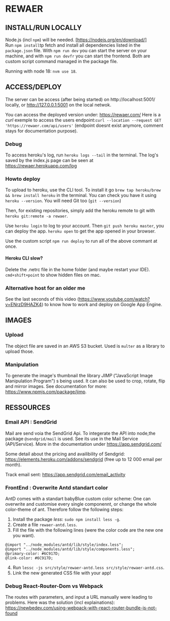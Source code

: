 # REWAER

## INSTALL/RUN LOCALLY

Node.js (incl `npm`) will be needed. [https://nodejs.org/en/download/]</br>
Run `npm install`tp fetch and install all dependencies listed in the `package.json` file. With `npm run dev` you can start the server on your machine, and with `npm run devfr` you can start the frontend. Both are custom script command managed in the package file.

Running with node 18: `nvm use 18`.

## ACCESS/DEPLOY

The server can be access (after being started) on http://localhost:5001/ locally, or http://127.0.0.1:5001 on the local netwok.

You can access the deployed version under: https://rewaer.com/
Here is a _curl_ exemple to access the users endpoint:`curl --location --request GET 'https://rewaer.com/api/users'` (endpoint doesnt exist anymore, comment stays for documentation purpose).

### Debug

To access heroku's log, run `heroku logs --tail` in the terminal.
The log's saved by the index.js page can be seen at https://rewaer.herokuapp.com/log

### Howto deploy

To upload to heroku, use the CLI tool. To install it go `brew tap heroku/brew && brew install heroku` in the terminal. You can check you have it using `heroku --version`. You will need Git too (`git --version`)</br>

Then, for existing repositories, simply add the heroku remote to git with `heroku git:remote -a rewaer`.

Use `heroku login` to log to your account. Then `git push heroku master`, you can deploy the app. `heroku open` to get the app opened in your browser.

Use the custom script `npm run deploy` to run all of the above commant at once.

#### Heroku CLI slow?

Delete the .netrc file in the home folder (and maybe restart your IDE).
`cmd+shift+point` to show hidden files on mac.

### Alternative host for an older me

See the last seconds of this video (https://www.youtube.com/watch?v=ENrzD9HAZK4) to know how to work and deploy on Google App Engine.

## IMAGES

### Upload

The object file are saved in an AWS S3 bucket. Used is `multer` as a library to upload those.

### Manipulation

To generate the image's thumbnail the library _JIMP_ ("JavaScript Image Manipulation Program") s being used. It can also be used to crop, rotate, flip and mirror images. See documentation for more: https://www.npmjs.com/package/jimp.

## RESSOURCES

### Email API : SendGrid 

Mail are send voia the SendGrid Api. To integerate the API into node,the package `@sendgrid/mail` is used. See its use in the Mail Service (API/Service). More in the documentation under https://app.sendgrid.com/

Some detail about the pricing and availibility of Sendgrid: https://elements.heroku.com/addons/sendgrid (free up to 12 000 email per month).

Track email sent: https://app.sendgrid.com/email_activity

### FrontEnd : Overwrite Antd standart color

AntD comes with a standart babyBlue custom color scheme: One can overwrite and customise every single componennt, or change the whole color-theme of ant. Therefore follow the following steps:

1. Install the package _less_: `sudo npm install less -g`.
2. Create a file `rewaer-antd.less`.
3. Fill the file with the following lines (were the color code are the new one you want).

```
@import "../node_modules/antd/lib/style/index.less";
@import "../node_modules/antd/lib/style/components.less";
@primary-color: #6C917D;
@link-color: #6C917D;
```

4. Run `lessc -js src/style/rewaer-antd.less src/style/rewaer-antd.css`.
5. Link the new generated CSS file with your app!

### Debug React-Router-Dom vs Webpack

The routes with parameters, and input a URL manually were leading to problems.
Here was the solution (incl explainations): https://newbedev.com/using-webpack-with-react-router-bundle-js-not-found
